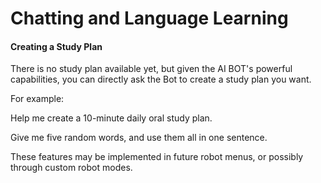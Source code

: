 # Chatting and Language Learning

#### Creating a Study Plan

There is no study plan available yet, but given the AI BOT's powerful capabilities, you can directly ask the Bot to create a study plan you want.

For example:

Help me create a 10-minute daily oral study plan.

Give me five random words, and use them all in one sentence.

These features may be implemented in future robot menus, or possibly through custom robot modes.